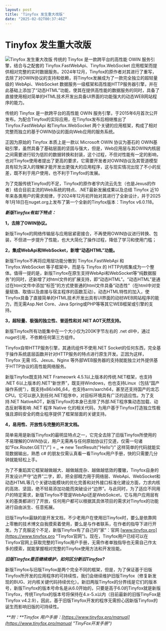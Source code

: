 ```yaml
---
layout: post
title: 'Tinyfox 发生重大改版'
date: "2025-02-02T00:37:46Z"
---
```

Tinyfox 发生重大改版
==============

![Tinyfox 发生重大改版](https://img2024.cnblogs.com/blog/513505/202501/513505-20250131233552594-2086792047.png) 传统的 Tinyfox 是一款跨平台的高性能 OWIN 服务引擎，结合与之配套的 Tinyfox.FastWebApi、Tinyfox.WebSocket 应用框架而提供相对完整的实时数据服务。2024年12月，Tinyfox的原作者对其进行了重写，去除了对OWIN协议的支持和依赖，将Tinyfox发展成为了一款完全独立的超轻量级的 WebApi、WebSocket 数据服务一级框架和高性能HTTP服务器引擎，并在此基础上添加了“动态HTML”功能，使其在提供高性能的数据服务的同时，具备了直接使用相对简单的HTML技术开发出具备UI界面的功能强大的动态WEB网站程序的能力。

传统的 Tinyfox 是一款跨平台的高性能 OWIN 服务引擎，于2015年6月首次公开发布。为配合Tinyfox的实际应用，在Tinyfox发布后相继推出了 Tinyfox.FastWebApi 和Tinyfox.WebSocket 两个关键的应用框架，构成了相对完整而独立的基于OWIN协议的面向Web应用的服务系统。

正因为原始的 Tinyfox 本质上是一款以 Microsoft OWIN 协议为基石的 OWIN基础引擎，虽然具备了基础层面的坚固与强大，但是，Web应用层与其OWIN内核层之间需要进行较为低阶的数据转换和封装，这个过程，不但对性能有一定的影响，也对Tinyfox使用者提出了更高的要求，它需要开发者对OWIN协议及其管道模型具有较为深入的理解才能开发出更强大的应用程序，这与现实情况出现了不小的反差，既不利于用户使用，也不利于Tinyfox的发展。

为了克服传统Tinyfox的不足，Tinyfox的原作者宇内流云先生（也是Jexus的作者）结合目前主流的Web系统的特点、.NET最新发展成果以及总结 Tinyfox 近10年来各类用户的需求规律，于2024年12月初开始对其进行了全新设计，并于2025年1月18日在nuget.org上发布了第一个全新的Tinyfox版本：Tinyfox v6.0.118。

_**新版Tinyfox有如下特点：**_

**1，去除了OWIN协议。**

新版Tinyfox的网络传输层与应用层紧密接合，不再使用OWIN协议进行转换、包装，不但进一步提升了性能，也大大简化了操作过程，降低了学习和使用门槛；

**2，集成WebApi和WebSocket，新增“动态HTML”功能。**

新版Tinyfox不再将应用层功能分散到 Tinyfox.FastWebApi 和 Tinyfox.WebSocket 等子框架中，而是与 Tinyfox 的 HTTP内核集成为一个整体。值得一提的是，新版Tinyfox在原生支持WebApi和WebSocket等“纯数据服务”的同时，还新增了对html文件的扩展支持，即“动态HTML”。“动态HTML”是通过在html文件中添加“标签”的方式使普通的html文件具备“动态性”（在html中对变量赋值、取值以及直接与宿主程序的函数互动）。动态HTML特性的加入，使Tinyfox具备了直接简单的HTML技术开发出具有UI界面的动枋WEB网站程序的能力，而无需Asp.Net Core、Java Spring或PHP等等其它WEB框架或引擎的支持。

**3，超轻量、极强的独立性、普适性和对.NET AOT天然支持。**

新版Tinyfox所有功能集中在一个大小仅为200K字节左右的 .net dll中，通过nuget引用，不依赖任何第三方组件。

Tinyfox自带HTTP服务引擎，其通讯组件不使用.NET Socket的任何东西，完全基于操作系统底层函数并针对HTTP服务的特点进行原生开发。正因为这样，Tinyfox 无需 IIS、Jexus、Nginx 等外部WEB服务器的支持就能独立对外提供基于HTTP协议的高性能网络服务。

新版Tinyfox既支持.NET Frameowrk 4.5.1以上版本的传统.NET框架，也支持 .NET 6以上版本的.NET“新世界”，既支持Windows，也也支持Linux（包括“国产操作系统”），既支持x86/x86\_64，也支持arm/aarch64，甚至还支持国产的龙芯CPU。它可以嵌入到任何.NET程序中，对目标环境具有广泛的适应性。为了支持.NET NativeAOT，新版Tinyfox的本身已去除了外部.NET程序集动态加载、动态反射等影响 .NET 程序 Native 化的相关代码，为用户基于Tinyfox打造独立性极强且源码安全的商业程序提供了框架层面的关键支持。

**4，易用性、开放性与完整的开发文档。**

简单易用是新版Tinyfox的最明显特点之一，它完全去除了旧版Tinyfox所使用的不易理解的OWIN协议，用户无需再与任何原始协议打交道，仅需一句诸如“Fox.Router.GET\["/"\] = \_ => new TextResult("Hello")” 这样简单的代码就能实现数据输出，熟悉 c# 的朋友仅需认真看一看Tinyfox用户手册，快的只需要几分钟就能轻松上手。

为了不重蹈其它框架越做越大、越做越庞杂、越做越低效的覆辙，Tinyfox自身的开发设计严守“边界”二字，即，把全部精力用于网络层、WebApi、WebSocket和动态HTML等几个关键功能模块的优化完善和对外接口标准化建设方面，力求内核的高效、坚固，绝不轻易添加功能而突破设计“边界”。与此同时，为了适应不同用户的特定需求，新版Tinyfox不管是WebApi还是WebSokcet，它与用户应用层有关的基类都进行了开放，任何用户都可以根据其具体项目的需求对Tinyfox的功能进行自由派生、任意拓展。

旧版Tinyfox最缺的是开发文档，不少老用户在使用旧Tinyfox时，要么是依靠网上零散的技术博文自我摸索着使用，要么是与作者联系，在作者的指导下进行开发。为了克服这个不足，新版Tinyfox有了自己的“家”：官网 [www.tinyfox.pro](https://www.tinyfox.pro "Tinyfox官网")。现在，Tinyfox用户已经可以在Tinyfox官网上获取完整的Tinyfox用户手册，无需作者单独指导也无需自己作太多的摸索，就能掌握相对完整的Tinyfox使用方法和开发技能。

_**旧版Tinyfox是否继续维护，如何区分新旧Tinyfox?**_ 

新版Tinyfox与旧版Tinyfox是两个完全不同的框架，但是，为了保证基于旧版Tinyfox所开发的应用程序的可持续性，我们会继续维护旧版Tinyfox（修复新发现的BUG、对内核关键代码持续优化）。新旧两版Tinyfox的分界线是它们的版本号，新版Tinyfox的版本号命名是从6.0开始的，只要是高于6.0的Tinyfox就是新版Tinyfox，传统Tinyfox的版本号将保持在4.x-5.x以内（目前最新的旧版TinyFox是 Tinyfox v4.2.9），因此，基于旧版Tinyfox开发的程序无需担心因新版Tinyfox的诞生而影响旧版的可持续性。

 _**附：**Tinyfox 用户手册：[https://www.tinyfox.pro/manual](https://www.tinyfox.pro/manual "TinyFox开发手册")_